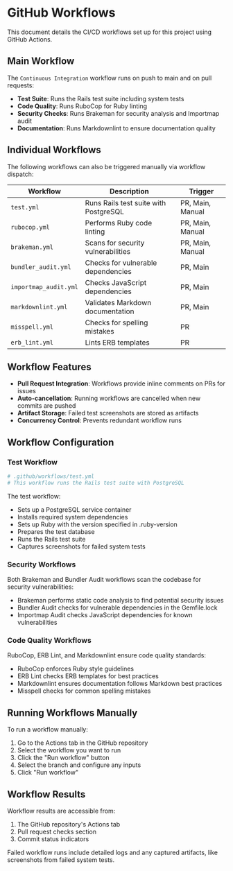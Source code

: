 # GitHub Workflows

This document details the CI/CD workflows set up for this project using GitHub Actions.

## Main Workflow

The `Continuous Integration` workflow runs on push to main and on pull requests:

* **Test Suite**: Runs the Rails test suite including system tests
* **Code Quality**: Runs RuboCop for Ruby linting
* **Security Checks**: Runs Brakeman for security analysis and Importmap audit
* **Documentation**: Runs Markdownlint to ensure documentation quality

## Individual Workflows

The following workflows can also be triggered manually via workflow dispatch:

| Workflow | Description | Trigger |
|----------|-------------|---------|
| `test.yml` | Runs Rails test suite with PostgreSQL | PR, Main, Manual |
| `rubocop.yml` | Performs Ruby code linting | PR, Main, Manual |
| `brakeman.yml` | Scans for security vulnerabilities | PR, Main, Manual |
| `bundler_audit.yml` | Checks for vulnerable dependencies | PR, Main |
| `importmap_audit.yml` | Checks JavaScript dependencies | PR, Main |
| `markdownlint.yml` | Validates Markdown documentation | PR, Main |
| `misspell.yml` | Checks for spelling mistakes | PR |
| `erb_lint.yml` | Lints ERB templates | PR |

## Workflow Features

* **Pull Request Integration**: Workflows provide inline comments on PRs for issues
* **Auto-cancellation**: Running workflows are cancelled when new commits are pushed
* **Artifact Storage**: Failed test screenshots are stored as artifacts
* **Concurrency Control**: Prevents redundant workflow runs

## Workflow Configuration

### Test Workflow

```yaml
# .github/workflows/test.yml
# This workflow runs the Rails test suite with PostgreSQL
```

The test workflow:

* Sets up a PostgreSQL service container
* Installs required system dependencies
* Sets up Ruby with the version specified in .ruby-version
* Prepares the test database
* Runs the Rails test suite
* Captures screenshots for failed system tests

### Security Workflows

Both Brakeman and Bundler Audit workflows scan the codebase for security vulnerabilities:

* Brakeman performs static code analysis to find potential security issues
* Bundler Audit checks for vulnerable dependencies in the Gemfile.lock
* Importmap Audit checks JavaScript dependencies for known vulnerabilities

### Code Quality Workflows

RuboCop, ERB Lint, and Markdownlint ensure code quality standards:

* RuboCop enforces Ruby style guidelines
* ERB Lint checks ERB templates for best practices
* Markdownlint ensures documentation follows Markdown best practices
* Misspell checks for common spelling mistakes

## Running Workflows Manually

To run a workflow manually:

1. Go to the Actions tab in the GitHub repository
2. Select the workflow you want to run
3. Click the "Run workflow" button
4. Select the branch and configure any inputs
5. Click "Run workflow"

## Workflow Results

Workflow results are accessible from:

1. The GitHub repository's Actions tab
2. Pull request checks section
3. Commit status indicators

Failed workflow runs include detailed logs and any captured artifacts, like screenshots from failed system tests.
